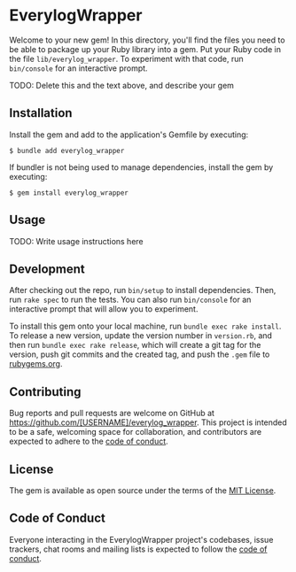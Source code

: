 # EverylogWrapper

Welcome to your new gem! In this directory, you'll find the files you need to be able to package up your Ruby library into a gem. Put your Ruby code in the file `lib/everylog_wrapper`. To experiment with that code, run `bin/console` for an interactive prompt.

TODO: Delete this and the text above, and describe your gem

## Installation

Install the gem and add to the application's Gemfile by executing:

    $ bundle add everylog_wrapper

If bundler is not being used to manage dependencies, install the gem by executing:

    $ gem install everylog_wrapper

## Usage

TODO: Write usage instructions here

## Development

After checking out the repo, run `bin/setup` to install dependencies. Then, run `rake spec` to run the tests. You can also run `bin/console` for an interactive prompt that will allow you to experiment.

To install this gem onto your local machine, run `bundle exec rake install`. To release a new version, update the version number in `version.rb`, and then run `bundle exec rake release`, which will create a git tag for the version, push git commits and the created tag, and push the `.gem` file to [rubygems.org](https://rubygems.org).

## Contributing

Bug reports and pull requests are welcome on GitHub at https://github.com/[USERNAME]/everylog_wrapper. This project is intended to be a safe, welcoming space for collaboration, and contributors are expected to adhere to the [code of conduct](https://github.com/[USERNAME]/everylog_wrapper/blob/main/CODE_OF_CONDUCT.md).

## License

The gem is available as open source under the terms of the [MIT License](https://opensource.org/licenses/MIT).

## Code of Conduct

Everyone interacting in the EverylogWrapper project's codebases, issue trackers, chat rooms and mailing lists is expected to follow the [code of conduct](https://github.com/[USERNAME]/everylog_wrapper/blob/main/CODE_OF_CONDUCT.md).
